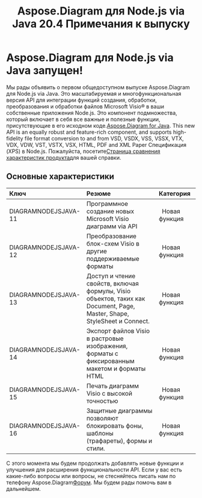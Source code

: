 ﻿---
title: Aspose.Diagram для Node.js via Java 20.4 Примечания к выпуску
type: docs
weight: 10
url: /ru/java/aspose-diagram-for-node-js-via-java-20-4-release-notes/
---
# **Aspose.Diagram для Node.js via Java запущен!**
Мы рады объявить о первом общедоступном выпуске Aspose.Diagram для Node.js via Java. Это масштабируемая и многофункциональная версия API для интеграции функций создания, обработки, преобразования и обработки файлов Microsoft Visio® в ваши собственные приложения Node.js. Это компонент подмножества, который включает в себя все важные и полезные функции, присутствующие в его исходном коде.[Aspose.Diagram for Java](https://www.aspose.com/products/diagram/java). This new API is an equally robust and feature-rich component, and supports high-fidelity file format conversion to and from VSD, VSDX, VSS, VSSX, VTX, VDX, VDW, VST, VSTX, VSX, HTML, PDF and XML Paper Спецификация (XPS) в Node.js. Пожалуйста, посетите[Страница сравнения характеристик продукта](/diagram/ru/java/aspose-diagram-for-node-js-via-java-features/)для вашей справки.
## **Основные характеристики**

|**Ключ** |**Резюме** |**Категория** |
|:- |:- |:- |
|DIAGRAMNODEJSJAVA-11|Программное создание новых Microsoft Visio диаграмм via API|` `Новая функция|
|DIAGRAMNODEJSJAVA-12|Преобразование блок-схем Visio в другие поддерживаемые форматы|` `Новая функция|
|DIAGRAMNODEJSJAVA-13|Доступ и чтение свойств, включая формулы, Visio объектов, таких как Document, Page, Master, Shape, StyleSheet и Connect.|` `Новая функция|
|DIAGRAMNODEJSJAVA-14|Экспорт файлов Visio в растровые изображения, форматы с фиксированным макетом и форматы HTML|` `Новая функция|
|DIAGRAMNODEJSJAVA-15|Печать диаграмм Visio с высокой точностью|` `Новая функция|
|DIAGRAMNODEJSJAVA-16|Защитные диаграммы позволяют блокировать фоны, шаблоны (трафареты), формы и стили.|` `Новая функция|
 С этого момента мы будем продолжать добавлять новые функции и улучшения для расширения функциональности API. Если у вас есть какие-либо вопросы или вопросы, не стесняйтесь писать нам по телефону Aspose.Diagram[Форум](https://forum.aspose.com/c/diagram/17). Мы будем рады помочь вам в дальнейшем.
